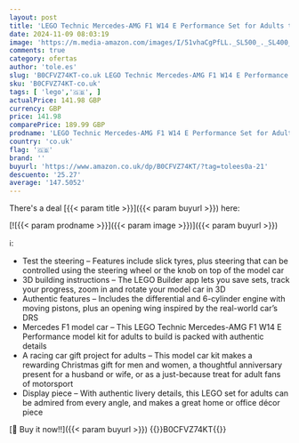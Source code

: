 ```yaml
---
layout: post
title: 'LEGO Technic Mercedes-AMG F1 W14 E Performance Set for Adults to Build  Scale Formula One Race Car Model Building Kit  Collectible Home or Office Décor  Birthday Gifts for men  Women  Him or Her 42171'
date: 2024-11-09 08:03:19
image: 'https://m.media-amazon.com/images/I/51vhaCgPfLL._SL500_._SL400_.jpg'
comments: true
category: ofertas
author: 'tole.es'
slug: 'B0CFVZ74KT-co.uk LEGO Technic Mercedes-AMG F1 W14 E Performance Set for...'
sku: 'B0CFVZ74KT-co.uk'
tags: [ 'lego','🇬🇧', ]
actualPrice: 141.98 GBP
currency: GBP
price: 141.98
comparePrice: 189.99 GBP
prodname: 'LEGO Technic Mercedes-AMG F1 W14 E Performance Set for Adults to Build  Scale Formula One Race Car Model Building Kit  Collectible Home or Office Décor  Birthday Gifts for men  Women  Him or Her 42171'
country: 'co.uk'
flag: '🇬🇧'
brand: ''
buyurl: 'https://www.amazon.co.uk/dp/B0CFVZ74KT/?tag=tolees0a-21'
descuento: '25.27'
average: '147.5052'
---
```


There's a deal [{{< param title >}}]({{< param buyurl >}})  here:

[![{{< param prodname >}}]({{< param image >}})]({{< param buyurl >}})

ℹ️:

- Test the steering – Features include slick tyres, plus steering that can be controlled using the steering wheel or the knob on top of the model car
- 3D building instructions – The LEGO Builder app lets you save sets, track your progress, zoom in and rotate your model car in 3D
- Authentic features – Includes the differential and 6-cylinder engine with moving pistons, plus an opening wing inspired by the real-world car’s DRS
- Mercedes F1 model car – This LEGO Technic Mercedes-AMG F1 W14 E Performance model kit for adults to build is packed with authentic details
- A racing car gift project for adults – This model car kit makes a rewarding Christmas gift for men and women, a thoughtful anniversary present for a husband or wife, or as a just-because treat for adult fans of motorsport
- Display piece – With authentic livery details, this LEGO set for adults can be admired from every angle, and makes a great home or office décor piece

[🛒 Buy it now!!]({{< param buyurl >}})
{{<world>}}B0CFVZ74KT{{</world>}}
